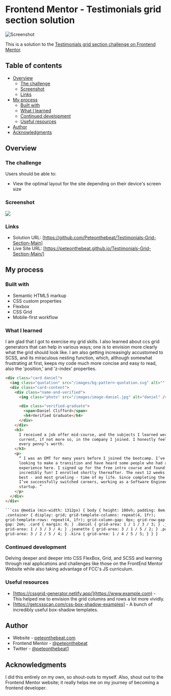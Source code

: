# Frontend Mentor - Testimonials grid section solution
![Screenshot](https://user-images.githubusercontent.com/99641829/188718713-610168ad-1158-4717-b8eb-ee3f85005de1.png)

This is a solution to the [Testimonials grid section challenge on Frontend Mentor](https://www.frontendmentor.io/challenges/testimonials-grid-section-Nnw6J7Un7).

## Table of contents

- [Overview](#overview)
  - [The challenge](#the-challenge)
  - [Screenshot](#screenshot)
  - [Links](#links)
- [My process](#my-process)
  - [Built with](#built-with)
  - [What I learned](#what-i-learned)
  - [Continued development](#continued-development)
  - [Useful resources](#useful-resources)
- [Author](#author)
- [Acknowledgments](#acknowledgments)

## Overview

### The challenge

Users should be able to:

- View the optimal layout for the site depending on their device's screen size

### Screenshot

![](.Screenshot.png)

### Links

- Solution URL: [https://github.com/Peteonthebeat/Testimonials-Grid-Section-Main]
- Live Site URL: [https://peteonthebeat.github.io/Testimonials-Grid-Section-Main/]

## My process

### Built with

- Semantic HTML5 markup
- CSS custom properties
- Flexbox
- CSS Grid
- Mobile-first workflow

### What I learned

I am glad that I got to exercise my grid skills. I also learned about ccs grid generators that can help in various ways; one is to envision more clearly what the grid should look like. I am also getting increasingly accustomed to SCSS, and its miraculous nesting function, which, although somewhat frustrating at first, keeps my code much more concise and easy to read, also the 'position,' and 'z-index' properties.

````html
<div class="card daniel">
  <img class="quotation" src="/images/bg-pattern-quotation.svg" alt="" />
  <div class="card-content">
    <div class="name-and-verified">
      <img class="photo" src="/images/image-daniel.jpg" alt="daniel" />

      <div class="verified-graduate">
        <span>Daniel Clifford</span>
        <h4>Verified Graduate</h4>
      </div>
    </div>
    <h3>
      I received a job offer mid-course, and the subjects I learned were
      current, if not more so, in the company I joined. I honestly feel I got
      every penny’s worth.
    </h3>
    <p>
      “ I was an EMT for many years before I joined the bootcamp. I’ve been
      looking to make a transition and have heard some people who had an amazing
      experience here. I signed up for the free intro course and found it
      incredibly fun! I enrolled shortly thereafter. The next 12 weeks was the
      best - and most grueling - time of my life. Since completing the course,
      I’ve successfully switched careers, working as a Software Engineer at a VR
      startup. ”
    </p>
  </div>
</div>

```css @media (min-width: 1312px) { body { height: 100vh; padding: 8em; }
.container { display: grid; grid-template-columns: repeat(4, 1fr);
grid-template-rows: repeat(4, 1fr); grid-column-gap: 0px; grid-row-gap: 0px;
gap: 2em; .card { margin: 0; } .daniel { grid-area: 1 / 1 / 3 / 3; } .jonathan {
grid-area: 1 / 3 / 3 / 4; } .jeanette { grid-area: 3 / 1 / 5 / 2; } .patrick {
grid-area: 3 / 2 / 5 / 4; } .kira { grid-area: 1 / 4 / 5 / 5; } } }
````

### Continued development

Delving deeper and deeper into CSS FlexBox, Grid, and SCSS and learning through real applications and challenges like those on the FrontEnd Mentor Website while also taking advantage of FCC's JS curriculum.

### Useful resources

- [https://cssgrid-generator.netlify.app/](https://www.example.com) - This helped me to envision the grid columns and rows a lot more vividly.
- [https://getcssscan.com/css-box-shadow-examples] - A bunch of incredibly useful box-shadow templates.

## Author

- Website - [peteonthebeat.com](https://www.your-site.com)
- Frontend Mentor - [@peteonthebeat](https://www.frontendmentor.io/profile/yourusername)
- Twitter - [@peteonthebeat1](https://www.twitter.com/yourusername)

## Acknowledgments

I did this entirely on my own, so shout-outs to myself. Also, shout out to the Frontend Mentor website; it really helps me on my journey of becoming a frontend developer.
